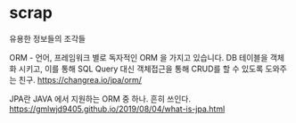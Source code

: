# scrap
유용한 정보들의 조각들

ORM - 언어, 프레임워크 별로 독자적인 ORM 을 가지고 있습니다. 
DB 테이블을 객체화 시키고, 이를 통해 SQL Query 대신 객체접근을 통해 CRUD를 할 수 있도록 도와주는 친구. 
https://changrea.io/jpa/orm/

JPA란
JAVA 에서 지원하는 ORM 중 하나. 흔히 쓰인다. 
https://gmlwjd9405.github.io/2019/08/04/what-is-jpa.html
